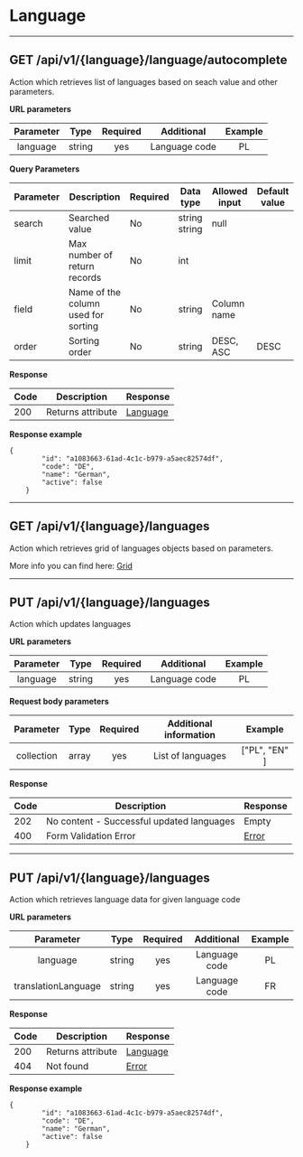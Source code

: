 # Language

----
   
## GET /api/v1/{language}/language/autocomplete

Action which retrieves list of languages based on seach value and other parameters.


**URL parameters**

| Parameter |  Type  | Required |   Additional  | Example |
|:---------:|:------:|:--------:|:-------------:|:-------:|
|  language | string |    yes   | Language code |    PL   |   

**Query Parameters**

| Parameter | Description                         | Required | Data type | Allowed input                                                                             | Default value |
|-----------|-------------------------------------|----------|-----------|-------------------|---------------|
| search     | Searched value                     | No       | string      string      | null            |
| limit     | Max number of return records        | No       | int       |             |             |
| field     | Name of the column used for sorting | No       | string    | Column name  |               |
| order     | Sorting order                       | No       | string    | DESC, ASC         | DESC          |



**Response**

| Code | Description       | Response                                    |
|------|-------------------|---------------------------------------------|
| 200  | Returns attribute | [Language](backend/api/objects/language.md)  |

**Response example**

```
{
        "id": "a1083663-61ad-4c1c-b979-a5aec82574df",
        "code": "DE",
        "name": "German",
        "active": false
    }
```

_______________________________________________________________________________________

## GET /api/v1/{language}/languages


Action which retrieves grid of languages objects based on parameters.


More info you can find here: [Grid](backend/api/objects/grid.md)

_______________________________________________________________________________________

## PUT /api/v1/{language}/languages

Action which updates languages


**URL parameters**

| Parameter |  Type  | Required |   Additional  | Example |
|:---------:|:------:|:--------:|:-------------:|:-------:|
|  language | string |    yes   | Language code |    PL   |   



**Request body parameters**

|   Parameter  |     Type     | Required |    Additional information   |           Example           |
|:------------:|:------------:|:--------:|:---------------------------:|:---------------------------:|
|  collection    |    array    |    yes   |        List of languages             |            ["PL", "EN" ]       |

**Response**

| Code | Description       | Response                                    |
|------|-------------------|---------------------------------------------|
| 202  | No content - Successful updated languages   | Empty                        |
| 400  | Form Validation Error | [Error](backend/api/objects/error.md)                    |


_________________________________________

## PUT /api/v1/{language}/languages

Action which retrieves language data for given language code 


**URL parameters**

| Parameter |  Type  | Required |   Additional  | Example |
|:---------:|:------:|:--------:|:-------------:|:-------:|
|  language | string |    yes   | Language code |    PL   |   
|  translationLanguage | string |    yes   | Language code |    FR |   


**Response**

| Code | Description       | Response                                    |
|------|-------------------|---------------------------------------------|
| 200  | Returns attribute | [Language](backend/api/objects/language.md)  |
| 404  | Not found | [Error](backend/api/objects/error.md)  |

**Response example**

```
{
        "id": "a1083663-61ad-4c1c-b979-a5aec82574df",
        "code": "DE",
        "name": "German",
        "active": false
    }
```
